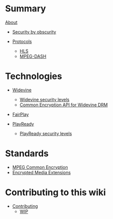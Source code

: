 # Summary

[About](./about.md)

- [Security by obscurity]()

- [Protocols]()
  - [HLS]()
  - [MPEG-DASH]()

# Technologies

- [Widevine]()
  - [Widevine security levels]()
  - [Common Encryption API for Widevine DRM]()

- [FairPlay](./fairplay/about.md)

- [PlayReady]()
  - [PlayReady security levels]()

# Standards

- [MPEG Common Encryption]()
- [Encrypted Media Extensions]()

# Contributing to this wiki

- [Contributing]()
  - [WIP](./contributing/wip.md)
